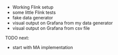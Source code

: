- Working Flink setup
- some little Flink tests
- fake data generator
- visual output on Grafana from my data generator
- visual output on Grafana from csv file


TODO next:
- start with MA implementation

